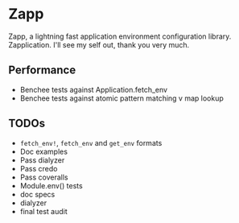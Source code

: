 # Zapp

Zapp, a lightning fast application environment configuration library.
Zapplication.
I'll see my self out, thank you very much.

## Performance
- Benchee tests against Application.fetch_env
- Benchee tests against atomic pattern matching v map lookup
## TODOs
- `fetch_env!`, `fetch_env` and `get_env` formats
- Doc examples
- Pass dialyzer
- Pass credo
- Pass coveralls
- Module.env() tests
- doc specs
- dialyzer
- final test audit
